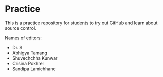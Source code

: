 # Practice
This is a practice repository for students to try out GitHub and learn about source control.

Names of editors:

* Dr. S
* Abhigya Tamang 
* Shuvechchha Kunwar
* Crisina Pokhrel
* Sandipa Lamichhane
